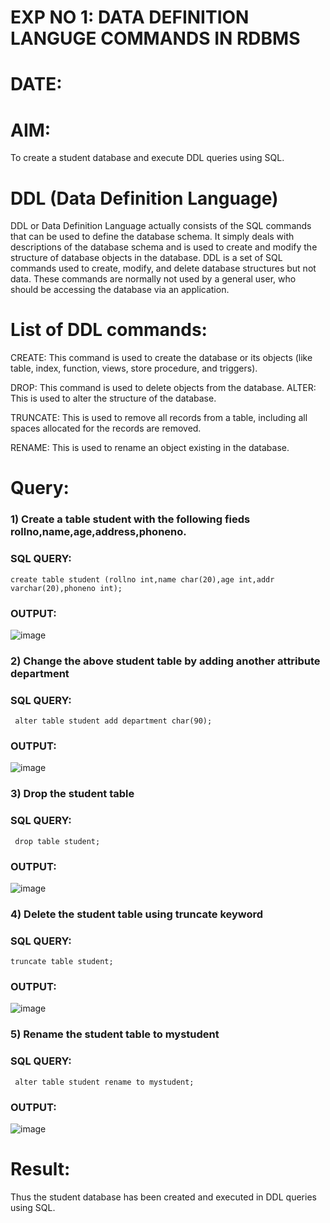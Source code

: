 # EXP NO 1: DATA DEFINITION LANGUGE COMMANDS IN RDBMS
# DATE:
# AIM:
To create a student database and execute DDL queries using SQL.

# DDL (Data Definition Language)
DDL or Data Definition Language actually consists of the SQL commands that can be used to define the database schema. 
It simply deals with descriptions of the database schema and is used to create and modify the structure of database objects in the database.
DDL is a set of SQL commands used to create, modify, and delete database structures but not data.
These commands are normally not used by a general user, who should be accessing the database via an application.
# List of DDL commands:
CREATE: This command is used to create the database or its objects (like table, index, function, views, store procedure, and triggers).

DROP: This command is used to delete objects from the database. ALTER: This is used to alter the structure of the database.

TRUNCATE: This is used to remove all records from a table, including all spaces allocated for the records are removed. 

RENAME: This is used to rename an object existing in the database.

# Query:
### 1) Create a table student with the following fieds rollno,name,age,address,phoneno.
### SQL QUERY:
```
create table student (rollno int,name char(20),age int,addr varchar(20),phoneno int);
```
### OUTPUT:
![image](https://github.com/SandhiyaR1/G2_DBMS/assets/113497571/af164dd2-746d-48b0-8058-ace54285eb66)

### 2) Change the above student table by adding another attribute department
### SQL QUERY:
```
 alter table student add department char(90);
```
### OUTPUT:
![image](https://github.com/SandhiyaR1/G2_DBMS/assets/113497571/9420ce21-a7fb-4ad7-b4b8-a1f4aa7820fb)

### 3) Drop the student table
### SQL QUERY:
```
 drop table student;
```
### OUTPUT:
![image](https://github.com/SandhiyaR1/G2_DBMS/assets/113497571/3f115969-8a28-4ef6-b00d-462c70f76c6c)

### 4) Delete the student table using truncate keyword
### SQL QUERY:
```
truncate table student;
```
### OUTPUT:
![image](https://github.com/SandhiyaR1/G2_DBMS/assets/113497571/93e08c9a-34ce-4e50-abd2-b05a7e12b91d)

### 5) Rename the student table to mystudent
### SQL QUERY:
```
 alter table student rename to mystudent;
```
### OUTPUT:
![image](https://github.com/SandhiyaR1/G2_DBMS/assets/113497571/2a7e681b-4a8e-4a76-880d-bf18fef0e321)
# Result:
Thus the student database has been created and executed in DDL queries using SQL.
